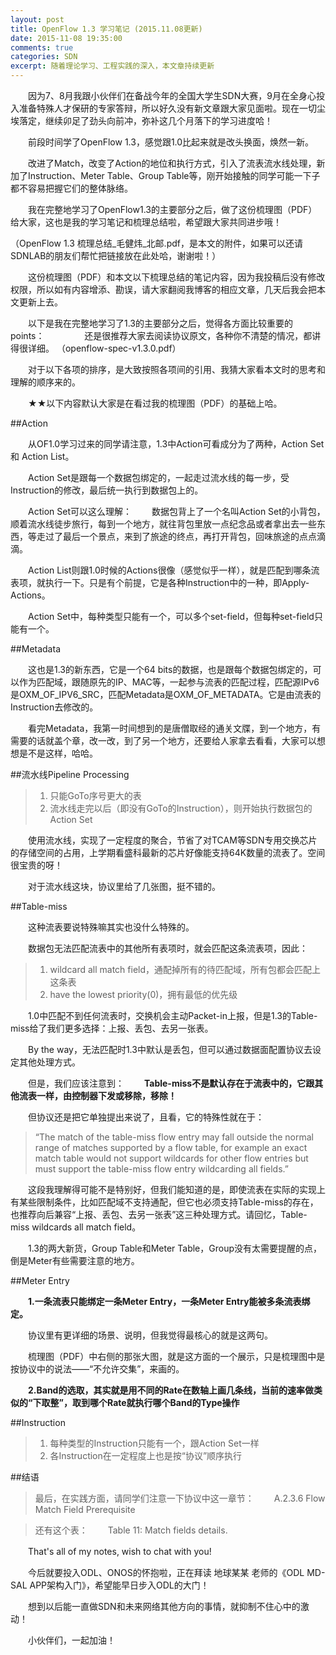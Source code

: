 ```yaml
---
layout: post
title: OpenFlow 1.3 学习笔记 (2015.11.08更新)
date: 2015-11-08 19:35:00
comments: true
categories: SDN
excerpt: 随着理论学习、工程实践的深入，本文章持续更新
---
```



　　因为7、8月我跟小伙伴们在备战今年的全国大学生SDN大赛，9月在全身心投入准备特殊人才保研的专家答辩，所以好久没有新文章跟大家见面啦。现在一切尘埃落定，继续卯足了劲头向前冲，弥补这几个月落下的学习进度哈！

　　前段时间学了OpenFlow 1.3，感觉跟1.0比起来就是改头换面，焕然一新。

　　改进了Match，改变了Action的地位和执行方式，引入了流表流水线处理，新加了Instruction、Meter Table、Group Table等，刚开始接触的同学可能一下子都不容易把握它们的整体脉络。

　　我在完整地学习了OpenFlow1.3的主要部分之后，做了这份梳理图（PDF）给大家，这也是我的学习笔记和梳理总结啦，希望跟大家共同进步哦！

（OpenFlow 1.3 梳理总结_毛健炜_北邮.pdf，是本文的附件，如果可以还请SDNLAB的朋友们帮忙把链接放在此处哈，谢谢啦！）

　　这份梳理图（PDF）和本文以下梳理总结的笔记内容，因为我投稿后没有修改权限，所以如有内容增添、勘误，请大家翻阅我博客的相应文章，几天后我会把本文更新上去。

　　以下是我在完整地学习了1.3的主要部分之后，觉得各方面比较重要的points：
　　
　　还是很推荐大家去阅读协议原文，各种你不清楚的情况，都讲得很详细。
（openflow-spec-v1.3.0.pdf）

　　对于以下各项的排序，是大致按照各项间的引用、我猜大家看本文时的思考和理解的顺序来的。

　　★★以下内容默认大家是在看过我的梳理图（PDF）的基础上哈。

##Action

　　从OF1.0学习过来的同学请注意，1.3中Action可看成分为了两种，Action Set和 Action List。

　　Action Set是跟每一个数据包绑定的，一起走过流水线的每一步，受Instruction的修改，最后统一执行到数据包上的。

　　Action Set可以这么理解：
　　数据包背上了一个名叫Action Set的小背包，顺着流水线徒步旅行，每到一个地方，就往背包里放一点纪念品或者拿出去一些东西，等走过了最后一个景点，来到了旅途的终点，再打开背包，回味旅途的点点滴滴。

　　Action List则跟1.0时候的Actions很像（感觉似乎一样），就是匹配到哪条流表项，就执行一下。只是有个前提，它是各种Instruction中的一种，即Apply-Actions。

　　Action Set中，每种类型只能有一个，可以多个set-field，但每种set-field只能有一个。

##Metadata

　　这也是1.3的新东西，它是一个64 bits的数据，也是跟每个数据包绑定的，可以作为匹配域，跟随原先的IP、MAC等，一起参与流表的匹配过程，匹配源IPv6是OXM_OF_IPV6_SRC，匹配Metadata是OXM_OF_METADATA。它是由流表的Instruction去修改的。

　　看完Metadata，我第一时间想到的是唐僧取经的通关文牒，到一个地方，有需要的话就盖个章，改一改，到了另一个地方，还要给人家拿去看看，大家可以想想是不是这样，哈哈。


##流水线Pipeline Processing

>1.	只能GoTo序号更大的表
>2.	流水线走完以后（即没有GoTo的Instruction），则开始执行数据包的Action Set

　　使用流水线，实现了一定程度的聚合，节省了对TCAM等SDN专用交换芯片的存储空间的占用，上学期看盛科最新的芯片好像能支持64K数量的流表了。空间很宝贵的呀！

　　对于流水线这块，协议里给了几张图，挺不错的。


##Table-miss

　　这种流表要说特殊嘛其实也没什么特殊的。

　　数据包无法匹配流表中的其他所有表项时，就会匹配这条流表项，因此：
> 1.	wildcard all match field，通配掉所有的待匹配域，所有包都会匹配上这条表
> 2.	have the lowest priority(0)，拥有最低的优先级

　　1.0中匹配不到任何流表时，交换机会主动Packet-in上报，但是1.3的Table-miss给了我们更多选择：上报、丢包、去另一张表。

　　By the way，无法匹配时1.3中默认是丢包，但可以通过数据面配置协议去设定其他处理方式。

　　但是，我们应该注意到：
　　**Table-miss不是默认存在于流表中的，它跟其他流表一样，由控制器下发或移除，移除！**

　　但协议还是把它单独提出来说了，且看，它的特殊性就在于：
>“The match of the table-miss flow entry may fall outside the normal range of matches supported by a flow table, for example an exact match table would not support wildcards for other flow entries but must support the table-miss flow entry wildcarding all fields.”

　　这段我理解得可能不是特别好，但我们能知道的是，即使流表在实际的实现上有某些限制条件，比如匹配域不支持通配，但它也必须支持Table-miss的存在，也推荐向后兼容“上报、丢包、去另一张表”这三种处理方式。请回忆，Table-miss wildcards all match field。


　　1.3的两大新货，Group Table和Meter Table，Group没有太需要提醒的点，倒是Meter有些需要注意的地方。

##Meter Entry

　　**1.一条流表只能绑定一条Meter Entry，一条Meter Entry能被多条流表绑定。**

　　协议里有更详细的场景、说明，但我觉得最核心的就是这两句。

　　梳理图（PDF）中右侧的那张大图，就是这方面的一个展示，只是梳理图中是按协议中的说法——“不允许交集”，来画的。

　　**2.Band的选取，其实就是用不同的Rate在数轴上画几条线，当前的速率做类似的“下取整”，取到哪个Rate就执行哪个Band的Type操作**


##Instruction

> 1.	每种类型的Instruction只能有一个，跟Action Set一样
> 2.	各Instruction在一定程度上也是按“协议”顺序执行

##结语

>最后，在实践方面，请同学们注意一下协议中这一章节：
>　　A.2.3.6 Flow Match Field Prerequisite

>还有这个表：
>　　Table 11: Match fields details.

　　That's all of my notes, wish to chat with you!

　　今后就要投入ODL、ONOS的怀抱啦，正在拜读 地球某某 老师的《ODL MD-SAL APP架构入门》，希望能早日步入ODL的大门！

　　想到以后能一直做SDN和未来网络其他方向的事情，就抑制不住心中的激动！

　　小伙伴们，一起加油！
